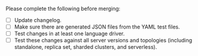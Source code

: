 <!-- Thanks for contributing! -->

Please complete the following before merging:

- [ ] Update changelog.
- [ ] Make sure there are generated JSON files from the YAML test files.
- [ ] Test changes in at least one language driver.
- [ ] Test these changes against all server versions and topologies (including standalone, replica set, sharded
    clusters, and serverless).

<!-- See also: https://wiki.corp.mongodb.com/pages/viewpage.action?pageId=80806719 -->
